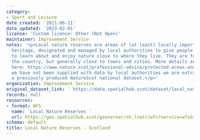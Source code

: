 ```yaml
---
category:
- Sport and Leisure
date_created: '2021-06-11'
date_updated: '2023-02-01'
license: 'Custom licence: Other (Not Open)'
maintainer: Improvement Service
notes: '<p>Local nature reserves are areas of (at least) locally important natural
  heritage, designated and managed by local authorities to give people better opportunities
  to learn about and enjoy nature close to where they live. They are found across
  the country, but generally close to towns and cities. More details are available
  here: https://www.nature.scot/professional-advice/protected-areas-and-species/protected-areas/local-designations/local-nature-reserves  Where
  we have not been supplied with data by local authorities we are extracting it from
  a previously produced NatureScot national dataset.</p>'
organization: Improvement Service
original_dataset_link: ' https://data.spatialhub.scot/dataset/local_nature_reserves-is'
records: null
resources:
- format: WFS
  name: 'Local Nature Reserves '
  url: https://geo.spatialhub.scot/geoserver/sh_lnatr/wfs?service=wfs&typeName=sh_lnatr:pub_lnatr
schema: default
title: Local Nature Reserves - Scotland
---
```

